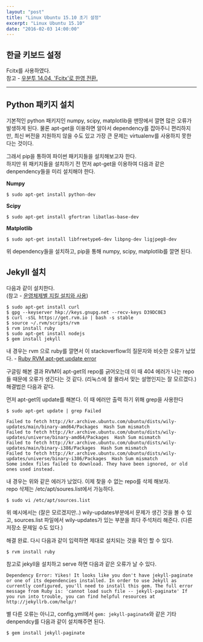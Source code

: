 ```yaml
---
layout: "post"
title: "Linux Ubuntu 15.10 초기 설정"
excerpt: "Linux Ubuntu 15.10"
date: "2016-02-03 14:00:00"
---
```


## 한글 키보드 설정
Fcitx를 사용하였다.  
참고 - [우분투 14.04, 'Fcitx'로 한영 전환.](http://egloos.zum.com/nemonein/v/5229390)

---

## Python 패키지 설치
기본적인 python 패키지인 numpy, scipy, matplotlib을 맨땅에서 깔면 많은 오류가 발생하게 된다. 물론 apt-get을 이용하면 알아서 dependency를 잡아주니 편리하지만, 최신 버전을 지원하지 않을 수도 있고 가장 큰 문제는 virtualenv를 사용하지 못한 다는 것이다. 

그래서 pip을 통하여 파이썬 패키지들을 설치해보고자 한다.  
하지만 위 패키지들을 설치하기 전 먼저 apt-get을 이용하여 다음과 같은 denpendency들을 미리 설치해야 한다.  

**Numpy**

```shell
$ sudo apt-get install python-dev
```

**Scipy**

```shell
$ sudo apt-get install gfortran libatlas-base-dev
```

**Matplotlib**

```shell
$ sudo apt-get install libfreetype6-dev libpng-dev ligjpeg8-dev
```

위 dependency들을 설치하고, pip을 통해 numpy, scipy, matplotlib를 깔면 된다.

## Jekyll 설치

다음과 같이 설치한다.  
(참고 - [운영체제별 지킬 설치와 사용](http://vjinn.github.io/install-jekyll))

```shell
$ sudo apt-get install curl
$ gpg --keyserver hkp://keys.gnupg.net --recv-keys D39DC0E3
$ curl -sSL https://get.rvm.io | bash -s stable
$ source ~/.rvm/scripts/rvm
$ rvm install ruby
$ sudo apt-get install nodejs
$ gem install jekyll
```

내 경우는 rvm 으로 ruby를 깔면서 이 stackoverflow의 질문자와 비슷한 오류가 났었다. - [Ruby RVM apt-get update error](http://stackoverflow.com/questions/23650992/ruby-rvm-apt-get-update-error)


구글링 해본 결과 RVM이 apt-get의 repo를 긁어오는데 이 때 404 에러가 나는 repo들 때문에 오류가 생긴다는 것 같다. (리눅스에 잘 몰라서 맞는 설명인지는 잘 모르겠다.)  
해결법은 다음과 같다.

먼저 apt-get의 update를 해본다. 이 때 에러만 출력 하기 위해 grep을 사용한다

```shell
$ sudo apt-get update | grep Failed
```

```shell
Failed to fetch http://kr.archive.ubuntu.com/ubuntu/dists/wily-updates/main/binary-amd64/Packages  Hash Sum mismatch
Failed to fetch http://kr.archive.ubuntu.com/ubuntu/dists/wily-updates/universe/binary-amd64/Packages  Hash Sum mismatch
Failed to fetch http://kr.archive.ubuntu.com/ubuntu/dists/wily-updates/main/binary-i386/Packages  Hash Sum mismatch
Failed to fetch http://kr.archive.ubuntu.com/ubuntu/dists/wily-updates/universe/binary-i386/Packages  Hash Sum mismatch
Some index files failed to download. They have been ignored, or old ones used instead.
```

내 경우는 위와 같은 에러가 났었다. 이제 찾을 수 없는 repo를 삭제 해보자.  
repo 삭제는 /etc/apt/soures.list에서 가능하다.

```shell
$ sudo vi /etc/apt/sources.list
```

위 예시에서는 (잘은 모르겠지만..) wily-updates부분에서 문제가 생긴 것을 볼 수 있고, sources.list 파일에서 wily-updates가 있는 부분을 죄다 주석처리 해준다. (다른 저장소 문제일 수도 있다.)  

해결 완료. 다시 다음과 같이 입력하면 제대로 설치되는 것을 확인 할 수 있다.

```shell
$ rvm install ruby
```

참고로 jekyll을 설치하고 serve 하면 다음과 같은 오류가 날 수 있다.

```shell
Dependency Error: Yikes! It looks like you don't have jekyll-paginate or one of its dependencies installed. In order to use Jekyll as currently configured, you'll need to install this gem. The full error message from Ruby is: 'cannot load such file -- jekyll-paginate' If you run into trouble, you can find helpful resources at http://jekyllrb.com/help/! 
```

별 다른 오류는 아니고, config.yml에서 `gem: jekyll-paginate`와 같은 기타 denpendcy를 다음과 같이 설치해주면 된다.

```shell
$ gem install jekyll-paginate
```


